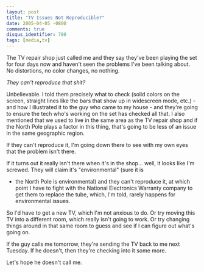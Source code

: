 ```yaml
---
layout: post
title: "TV Issues Not Reproducible?"
date: 2005-04-05 -0800
comments: true
disqus_identifier: 780
tags: [media,tv]
---
```

The TV repair shop just called me and they say they've been playing the
set for four days now and haven't seen the problems I've been talking
about. No distortions, no color changes, no nothing.

 *They can't reproduce that shit?*

 Unbelievable. I told them precisely what to check (solid colors on the
screen, straight lines like the bars that show up in widescreen mode,
etc.) - and how I illustrated it to the guy who came to my house - and
they're going to ensure the tech who's working on the set has checked
all that. I also mentioned that we used to live in the same area as the
TV repair shop and if the North Pole plays a factor in this thing,
that's going to be less of an issue in the same geographic region.

 If they can't reproduce it, I'm going down there to see with my own
eyes that the problem isn't there.

 If it turns out it really isn't there when it's in the shop... well, it
looks like I'm screwed. They will claim it's "environmental" (sure it is

- the North Pole is environmental) and they can't reproduce it, at which
point I have to fight with the National Electronics Warranty company to
get them to replace the tube, which, I'm told, rarely happens for
environmental issues.

 So I'd have to get a new TV, which I'm not anxious to do. Or try moving
this TV into a different room, which really isn't going to work. Or try
changing things around in that same room to guess and see if I can
figure out what's going on.

 If the guy calls me tomorrow, they're sending the TV back to me next
Tuesday. If he doesn't, then they're checking into it some more.

 Let's hope he doesn't call me.
